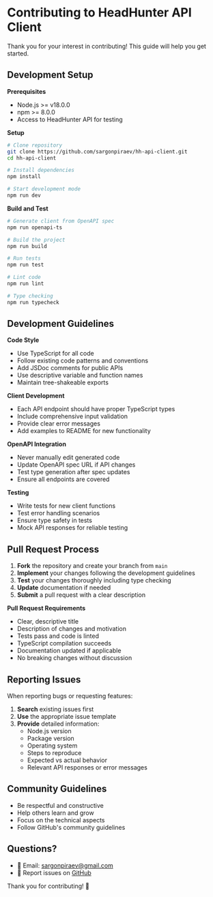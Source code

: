 # Contributing to HeadHunter API Client

Thank you for your interest in contributing! This guide will help you get started.

## Development Setup

**Prerequisites**

- Node.js >= v18.0.0
- npm >= 8.0.0
- Access to HeadHunter API for testing

**Setup**

```bash
# Clone repository
git clone https://github.com/sargonpiraev/hh-api-client.git
cd hh-api-client

# Install dependencies
npm install

# Start development mode
npm run dev
```

**Build and Test**

```bash
# Generate client from OpenAPI spec
npm run openapi-ts

# Build the project
npm run build

# Run tests
npm run test

# Lint code
npm run lint

# Type checking
npm run typecheck
```

## Development Guidelines

**Code Style**

- Use TypeScript for all code
- Follow existing code patterns and conventions
- Add JSDoc comments for public APIs
- Use descriptive variable and function names
- Maintain tree-shakeable exports

**Client Development**

- Each API endpoint should have proper TypeScript types
- Include comprehensive input validation
- Provide clear error messages
- Add examples to README for new functionality

**OpenAPI Integration**

- Never manually edit generated code
- Update OpenAPI spec URL if API changes
- Test type generation after spec updates
- Ensure all endpoints are covered

**Testing**

- Write tests for new client functions
- Test error handling scenarios
- Ensure type safety in tests
- Mock API responses for reliable testing

## Pull Request Process

1. **Fork** the repository and create your branch from `main`
2. **Implement** your changes following the development guidelines
3. **Test** your changes thoroughly including type checking
4. **Update** documentation if needed
5. **Submit** a pull request with a clear description

**Pull Request Requirements**

- Clear, descriptive title
- Description of changes and motivation
- Tests pass and code is linted
- TypeScript compilation succeeds
- Documentation updated if applicable
- No breaking changes without discussion

## Reporting Issues

When reporting bugs or requesting features:

1. **Search** existing issues first
2. **Use** the appropriate issue template
3. **Provide** detailed information:
   - Node.js version
   - Package version
   - Operating system
   - Steps to reproduce
   - Expected vs actual behavior
   - Relevant API responses or error messages

## Community Guidelines

- Be respectful and constructive
- Help others learn and grow
- Focus on the technical aspects
- Follow GitHub's community guidelines

## Questions?

- 📧 Email: [sargonpiraev@gmail.com](mailto:sargonpiraev@gmail.com)
- 🐛 Report issues on [GitHub](https://github.com/sargonpiraev/hh-api-client/issues)

Thank you for contributing! 🎉
